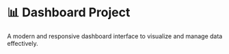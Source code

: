 # 📊 Dashboard Project

A modern and responsive dashboard interface to visualize and manage data effectively.
